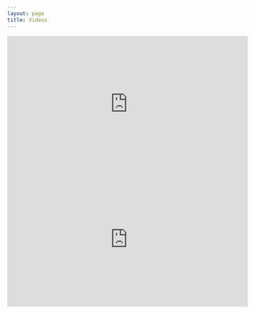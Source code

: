 ```yaml
---
layout: page
title: Videos
---
```


<iframe width="560" height="315" src="https://www.youtube-nocookie.com/embed/doh-oSvZOzc" frameborder="0" allow="accelerometer; autoplay; clipboard-write; encrypted-media; gyroscope; picture-in-picture" allowfullscreen></iframe>

<iframe width="560" height="315" src="https://www.youtube-nocookie.com/embed/2llOsskwcuo?start=1" frameborder="0" allow="accelerometer; autoplay; clipboard-write; encrypted-media; gyroscope; picture-in-picture" allowfullscreen></iframe>

